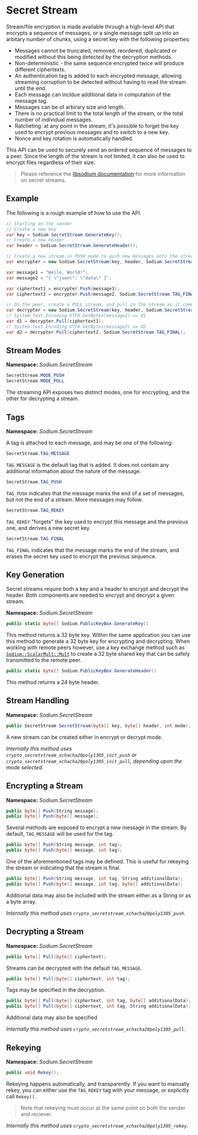 # Secret Stream

Stream/file encryption is made available through a high-level API that encrypts a sequence of messages, or a single message split up into an arbitary number of chunks, using a secret key with the following properties:

- Messages cannot be truncated, removed, reordered, duplicated or modified without this being detected by the decryption methods.
- Non-deterministic - the same sequence encrypted twice will produce different ciphertexts.
- An authentication tag is added to each encrypted message, allowing streaming corruption to be detected without having to read the stream until the end.
- Each message can incldue additional data in computation of the message tag.
- Messages can be of arbirary size and length.
- There is no practical limit to the total length of the stream, or the total number of individual messages.
- Ratcheting: at any point in the stream, it's possible to forget the key used to encrypt previous messages and to switch to a new key.
- Nonce and key rotation is automatically handled.

This API can be used to securely send an ordered sequence of messages to a peer. Since the length of the stream is not limited, it can also be used to encrypt files regardless of their size. 
> Please reference the [libsodium documentation](https://download.libsodium.org/doc/secret-key_cryptography/secretstream.html) for more information on secret streams.

## Example

The following is a rough example of how to use the API.

```C#
// Starting on the sender
// Create a new key
var key = Sodium.SecretStream.GenerateKey();
// Create a new header
var header = Sodium.SecretStream.GenerateHeader();

// Create a new stream in PUSH mode to push new messages onto the stream.
var encrypter = new Sodium.SecretStream(key, header, Sodium.SecretStream.MODE_PUSH);

var message1 = "Hello, World!";
var message2 = "{ \"json\": \"data\" }";

var ciphertext1 = encrypter.Push(message1);
var ciphertext2 = encrypter.Push(message2, Sodium.SecretStream.TAG_FINAL);

// On the peer, create a PULL stream, and pull in the stream as it comes in from the peer and decrypt it
var decrypter = new Sodium.SecretStream(key, header, Sodium.SecretStream.MODE_PULL);
// System.Text.Encoding.UTF8.GetBytes(message1) == d1
var d1 = decrypter.Pull(ciphertext1);
// System.Text.Encoding.UTF8.GetBytes(message2) == d2
var d2 = decrypter.Pull(ciphertext2, Sodium.SecretStream.TAG_FINAL);
```

## Stream Modes

__Namespace:__ _Sodium.SecretStream_

```C#
SecretStream.MODE_PUSH
SecretStream.MODE_PULL
```

The streaming API exposes two distinct modes, one for encrypting, and the other for decrypting a stream.

## Tags

__Namespace:__ _Sodium.SecretStream_

A tag is attached to each message, and may be one of the following:

```C#
SecretStream.TAG_MESSAGE
```
`TAG_MESSAGE` is the default tag that is added. It does not contain any additional information about the nature of the message.

```C#
SecretStream.TAG_PUSH
```
`TAG_PUSH` indicates that the message marks the end of a set of messages, but not the end of a stream. More messages may follow.

```C#
SecretStream.TAG_REKEY
```
`TAG_REKEY` "forgets" the key used to encrypt this message and the previous one, and derives a new secret key.

```C#
SecretStream.TAG_FINAL
```
`TAG_FINAL` indicates that the message marks the end of the stream, and erases the secret key used to encrypt the previous sequence.


## Key Generation

Secret streams require both a key and a header to encrypt and decrypt the header. Both components are needed to encrypt and decrypt a given stream.

__Namespace:__ _Sodium.SecretStream_

```C#
public static byte[] Sodium.PublicKeyBox.GenerateKey()
```

This method returns a 32 byte key. Within the same application you can use this method to generate a 32 byte key for encrypting and decrypting. When working with remote peers however, use a key exchange method such as [`Sodium::ScalarMult::Mult`](ScalarMult.md) to create a 32 byte shared key that can be safely transmitted to the remote peer.

```C#
public static byte[] Sodium.PublicKeyBox.GenerateHeader()
```

This method returns a 24 byte header.

## Stream Handling

__Namespace:__ _Sodium.SecretStream_

```C#
public SecretStream SecretStream(byte[] key, byte[] header, int mode);
```

A new stream can be created either in encrypt or decrypt mode.

_Internally this method uses `crypto_secretstream_xchacha20poly1305_init_push` or `crypto_secretstream_xchacha20poly1305_init_pull`, depending upon the mode selected._
## Encrypting a Stream

__Namespace:__ _Sodium.SecretStream_

```C#
public byte[] Push(String message);
public byte[] Push(byte[] message);
```

Several methods are exposed to encrypt a new message in the stream. By default, `TAG_MESSAGE` will be used for the tag.

```C#
public byte[] Push(String message, int tag);
public byte[] Push(byte[] message, int tag);
```

One of the aforementioned tags may be defined. This is useful for rekeying the stream or indicating that the stream is final.

```C#
public byte[] Push(String message, int tag, String additionalData);
public byte[] Push(byte[] message, int tag, byte[] additionalData);
```

Additional data may also be included with the stream either as a String or as a byte array.

_Internally this method uses `crypto_secretstream_xchacha20poly1305_push`._

## Decrypting a Stream

__Namespace:__ _Sodium.SecretStream_

```C#
public byte[] Pull(byte[] ciphertext);
```

Streams can be decrypted with the default `TAG_MESSAGE`.

```C#
public byte[] Pull(byte[] ciphertext, int tag);
```

Tags may be specified in the decryption.

```C#
public byte[] Pull(byte[] ciphertext, int tag, byte[] additionalData);
public byte[] Pull(byte[] ciphertext, int tag, String additionalData);
```

Additional data may also be specified

_Internally this method uses `crypto_secretstream_xchacha20poly1305_pull`._

## Rekeying

__Namespace:__ _Sodium.SecretStream_

```C#
public void Rekey();
```

Rekeying happens automatically, and transparently. If you want to manually rekey, you can either use the `TAG_REKEY` tag with your message, or explicitly call `Rekey()`.

> Note that rekeying must occur at the same point on both the sender and reciever.

_Internally this method uses `crypto_secretstream_xchacha20poly1305_rekey`._